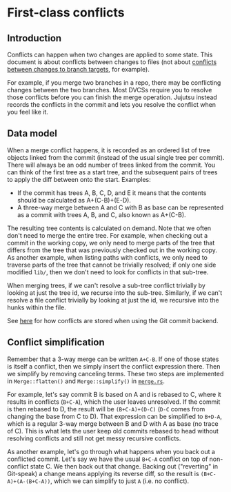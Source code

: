 # First-class conflicts

## Introduction

Conflicts can happen when two changes are applied to some state. This document
is about conflicts between changes to files (not about [conflicts between
changes to branch targets](concurrency.md), for example).

For example, if you merge two branches in a repo, there may be conflicting
changes between the two branches. Most DVCSs require you to resolve those
conflicts before you can finish the merge operation. Jujutsu instead records
the conflicts in the commit and lets you resolve the conflict when you feel like
it.

## Data model

When a merge conflict happens, it is recorded as an ordered list of tree objects
linked from the commit (instead of the usual single tree per commit). There will
always be an odd number of trees linked from the commit. You can think of the
first tree as a start tree, and the subsequent pairs of trees to apply the diff
between onto the start. Examples:

* If the commit has trees A, B, C, D, and E it means that the contents should be
  calculated as A+(C-B)+(E-D).
* A three-way merge between A and C with B as base can be represented as a
commit with trees A, B, and C, also known as A+(C-B).

The resulting tree contents is calculated on demand. Note that we often don't
need to merge the entire tree. For example, when checking out a commit in the
working copy, we only need to merge parts of the tree that differs from the
tree that was previously checked out in the working copy. As another example,
when listing paths with conflicts, we only need to traverse parts of the tree
that cannot be trivially resolved; if only one side modified `lib/`, then we
don't need to look for conflicts in that sub-tree.

When merging trees, if we can't resolve a sub-tree conflict trivially by looking
at just the tree id, we recurse into the sub-tree. Similarly, if we can't
resolve a file conflict trivially by looking at just the id, we recursive into
the hunks within the file.

See [here](../git-compatibility.md#format-mapping-details) for how conflicts are
stored when using the Git commit backend.

## Conflict simplification

Remember that a 3-way merge can be written `A+C-B`. If one of those states is
itself a conflict, then we simply insert the conflict expression there. Then we
simplify by removing canceling terms. These two steps are implemented in
`Merge::flatten()` and `Merge::simplify()` in [`merge.rs`][merge-rs].

For example, let's say commit B is based on A and is rebased to C, where it
results in conflicts (`B+C-A`), which the user leaves unresolved. If the commit
is then rebased to D, the result will be `(B+C-A)+(D-C)` (`D-C` comes from
changing the base from C to D). That expression can be simplified to `B+D-A`,
which is a regular 3-way merge between B and D with A as base (no trace of C).
This is what lets the user keep old commits rebased to head without resolving
conflicts and still not get messy recursive conflicts.

As another example, let's go through what happens when you back out a conflicted
commit. Let's say we have the usual `B+C-A` conflict on top of non-conflict
state C. We then back out that change. Backing out ("reverting" in Git-speak) a
change means applying its reverse diff, so the result is `(B+C-A)+(A-(B+C-A))`,
which we can simplify to just `A` (i.e. no conflict).

[merge-rs]: https://github.com/martinvonz/jj/blob/main/lib/src/merge.rs
